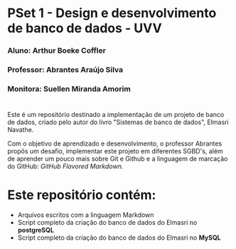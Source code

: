 # PSet 1 - Design e desenvolvimento de banco de dados - UVV
### Aluno: Arthur Boeke Coffler
### Professor: Abrantes Araújo Silva
### Monitora: Suellen Miranda Amorim
#
Este é um repositório destinado a implementação de um projeto de banco de dados, criado pelo autor do livro "Sistemas de banco de dados", Elmasri Navathe.

Com o objetivo de aprendizado e desenvolvimento, o professor Abrantes propôs um desafio, implementar este projeto em diferentes SGBD's, além de aprender um pouco mais sobre Git e Github e a linguagem de marcação do GitHub: *GitHub Flavored Markdown.*

# Este repositório contém:
- Arquivos escritos com a linguagem Markdown
- Script completo da criação do banco de dados do Elmasri no **postgreSQL**
- Script completo da criação do banco de dados do Elmasri no **MySQL**


